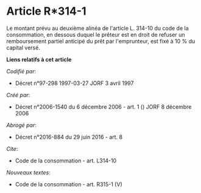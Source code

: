 # Article R*314-1

Le montant prévu au deuxième alinéa de l'article L. 314-10 du code de la consommation, en dessous duquel le prêteur est en
droit de refuser un remboursement partiel anticipé du prêt par l'emprunteur, est fixé à 10 % du capital versé.

**Liens relatifs à cet article**

_Codifié par_:

  - Décret n°97-298 1997-03-27 JORF 3 avril 1997

_Créé par_:

  - Décret n°2006-1540 du 6 décembre 2006 - art. 1 () JORF 8 décembre 2006

_Abrogé par_:

  - Décret n°2016-884 du 29 juin 2016 - art. 8

_Cite_:

  - Code de la consommation - art. L314-10

_Nouveaux textes_:

  - Code de la consommation - art. R315-1 (V)
